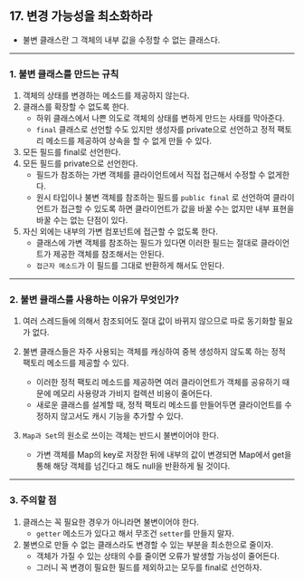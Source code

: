 ## 17. 변경 가능성을 최소화하라

- 불변 클래스란 그 객체의 내부 값을 수정할 수 없는 클래스다. 

---

### 1. 불변 클래스를 만드는 규칙

1. 객체의 상태를 변경하는 메소드를 제공하지 않는다.
2. 클래스를 확장할 수 없도록 한다.
   - 하위 클래스에서 나쁜 의도로 객체의 상태를 변하게 만드는 사태를 막아준다.
   - `final` 클래스로 선언할 수도 있지만 생성자를 private으로 선언하고 정적 팩토리 메소드를 제공하여 상속을 할 수 없게 만들 수 있다.
3. 모든 필드를 final로 선언한다.
4. 모든 필드를 private으로 선언한다.
   - 필드가 참조하는 가변 객체를 클라이언트에서 직접 접근해서 수정할 수 없게한다.
   - 원시 타입이나 불변 객체를 참조하는 필드를 `public final` 로 선언하여 클라이언트가 접근할 수 있도록 하면 클라이언트가 값을 바꿀 수는 없지만 내부 표현을 바꿀 수는 없는 단점이 있다.
5. 자신 외에는 내부의 가변 컴포넌트에 접근할 수 없도록 한다.
   - 클래스에 가변 객체를 참조하는 필드가 있다면 이러한 필드는 절대로 클라이언트가 제공한 객체를 참조해서는 안된다.
   - `접근자 메소드`가 이 필드를 그대로 반환하게 해서도 안된다.  

---

### 2. 불변 클래스를 사용하는 이유가 무엇인가?

1. 여러 스레드들에 의해서 참조되어도 절대 값이 바뀌지 않으므로 따로 동기화할 필요가 없다.

2. 불변 클래스들은 자주 사용되는 객체를 캐싱하여 중복 생성하지 않도록 하는 정적 팩토리 메소드를 제공할 수 있다.
   - 이러한 정적 팩토리 메소드를 제공하면 여러 클라이언트가 객체를 공유하기 때문에 메모리 사용량과 가비지 컬렉션 비용이 줄어든다.
   - 새로운 클래스를 설계할 때, 정적 팩토리 메소드를 만들어두면 클라이언트를 수정하지 않고서도 캐시 기능을 추가할 수 있다.

3. `Map과 Set`의 원소로 쓰이는 객체는 반드시 불변이어야 한다.
   - 가변 객체를 Map의 key로 저장한 뒤에 내부의 값이 변경되면 Map에서 get을 통해 해당 객체를 넘긴다고 해도 null을 반환하게 될 것이다.

---

### 3. 주의할 점

1. 클래스는 꼭 필요한 경우가 아니라면 불변이어야 한다.
   - `getter` 메소드가 있다고 해서 무조건 `setter`를 만들지 말자.
2. 불변으로 만들 수 없는 클래스라도 변경할 수 있는 부분을 최소한으로 줄이자.
   - 객체가 가질 수 있는 상태의 수를 줄이면 오류가 발생할 가능성이 줄어든다.
   - 그러니 꼭 변경이 필요한 필드를 제외하고는 모두를 final로 선언하자.